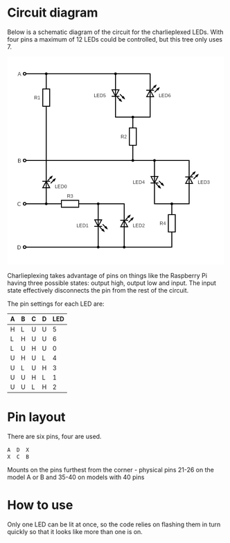 # Circuit diagram

Below is a schematic diagram of the circuit for the charlieplexed LEDs. With four pins a maximum of 12 LEDs could be controlled, but this tree only uses 7.

![Schematic diagram of tree circuit](../images/small_led_tree_circuit.png)

Charlieplexing takes advantage of pins on things like the Raspberry Pi having three possible states: output high, output low and input. The input state effectively disconnects the pin from the rest of the circuit.

The pin settings for each LED are:

| A | B | C | D | LED |
|---|---|---|---|-----|
| H | L | U | U | 5   |
| L | H | U | U | 6   |
| L | U | H | U | 0   |
| U | H | U | L | 4   |
| U | L | U | H | 3   |
| U | U | H | L | 1   |
| U | U | L | H | 2   |

# Pin layout

There are six pins, four are used. 

    A  D  X
    X  C  B
    
Mounts on the pins furthest from the corner - physical pins 21-26 on the model A or B and 35-40 on models with 40 pins

# How to use

Only one LED can be lit at once, so the code relies on flashing them in turn quickly so that it looks like more than one is on.
